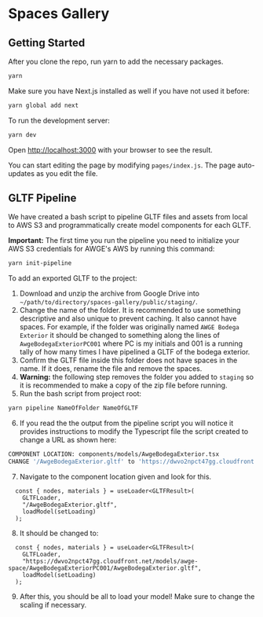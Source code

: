# Spaces Gallery

## Getting Started

After you clone the repo, run yarn to add the necessary packages.

```bash
yarn
```

Make sure you have Next.js installed as well if you have not used it before:

```bash
yarn global add next
```

To run the development server:

```bash
yarn dev
```

Open [http://localhost:3000](http://localhost:3000) with your browser to see the result.

You can start editing the page by modifying `pages/index.js`. The page auto-updates as you edit the file.

## GLTF Pipeline

We have created a bash script to pipeline GLTF files and assets from local to AWS S3 and programmatically create model components for each GLTF.

**Important:** The first time you run the pipeline you need to initialize your AWS S3 credentials for AWGE's AWS by running this command:

```bash
yarn init-pipeline
```

To add an exported GLTF to the project:

1. Download and unzip the archive from Google Drive into `~/path/to/directory/spaces-gallery/public/staging/`.
2. Change the name of the folder. It is recommended to use something descriptive and also unique to prevent caching. It also cannot have spaces. For example, if the folder was originally named `AWGE Bodega Exterior` it should be changed to something along the lines of `AwgeBodegaExteriorPC001` where PC is my initials and 001 is a running tally of how many times I have pipelined a GLTF of the bodega exterior.
3. Confirm the GLTF file inside this folder does not have spaces in the name. If it does, rename the file and remove the spaces.
4. **Warning:** the following step removes the folder you added to `staging` so it is recommended to make a copy of the zip file before running.
5. Run the bash script from project root:

```bash
yarn pipeline NameOfFolder NameOfGLTF
```

6. If you read the the output from the pipeline script you will notice it provides instructions to modify the Typescript file the script created to change a URL as shown here:

```bash
COMPONENT LOCATION: components/models/AwgeBodegaExterior.tsx
CHANGE '/AwgeBodegaExterior.gltf' to 'https://dwvo2npct47gg.cloudfront.net/models/awge-space/AwgeBodegaExteriorPC001/AwgeBodegaExterior.gltf'
```

7. Navigate to the component location given and look for this.

```
  const { nodes, materials } = useLoader<GLTFResult>(
    GLTFLoader,
    "/AwgeBodegaExterior.gltf",
    loadModel(setLoading)
  );
```

8. It should be changed to:

```
  const { nodes, materials } = useLoader<GLTFResult>(
    GLTFLoader,
    "https://dwvo2npct47gg.cloudfront.net/models/awge-space/AwgeBodegaExteriorPC001/AwgeBodegaExterior.gltf",
    loadModel(setLoading)
  );
```

9. After this, you should be all to load your model! Make sure to change the scaling if necessary.
